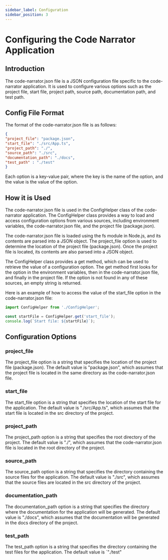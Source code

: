 ```yaml
---
sidebar_label: Configuration
sidebar_position: 3
---
```

# Configuring the Code Narrator Application
## Introduction
The code-narrator.json file is a JSON configuration file specific to the code-narrator application. It is used to configure various options such as the project file, start file, project path, source path, documentation path, and test path.

## Config File Format
The format of the code-narrator.json file is as follows:

```json
{
"project_file": "package.json",
"start_file": "./src/App.ts",
"project_path": "./",
"source_path": "./src",
"documentation_path": "./docs",
"test_path" : "./test"
}
```

Each option is a key-value pair, where the key is the name of the option, and the value is the value of the option.

## How it is Used
The code-narrator.json file is used in the ConfigHelper class of the code-narrator application. The ConfigHelper class provides a way to load and access configuration options from various sources, including environment variables, the code-narrator.json file, and the project file (package.json).

The code-narrator.json file is loaded using the fs module in Node.js, and its contents are parsed into a JSON object. The project_file option is used to determine the location of the project file (package.json). Once the project file is located, its contents are also parsed into a JSON object.

The ConfigHelper class provides a get method, which can be used to retrieve the value of a configuration option. The get method first looks for the option in the environment variables, then in the code-narrator.json file, and finally in the project file. If the option is not found in any of these sources, an empty string is returned.

Here is an example of how to access the value of the start_file option in the code-narrator.json file:

```javascript
import ConfigHelper from './ConfigHelper';

const startFile = ConfigHelper.get('start_file');
console.log(`Start file: ${startFile}`);
```

## Configuration Options
### project_file
The project_file option is a string that specifies the location of the project file (package.json). The default value is "package.json", which assumes that the project file is located in the same directory as the code-narrator.json file.

### start_file
The start_file option is a string that specifies the location of the start file for the application. The default value is "./src/App.ts", which assumes that the start file is located in the src directory of the project.

### project_path
The project_path option is a string that specifies the root directory of the project. The default value is "./", which assumes that the code-narrator.json file is located in the root directory of the project.

### source_path
The source_path option is a string that specifies the directory containing the source files for the application. The default value is "./src", which assumes that the source files are located in the src directory of the project.

### documentation_path
The documentation_path option is a string that specifies the directory where the documentation for the application will be generated. The default value is "./docs", which assumes that the documentation will be generated in the docs directory of the project.

### test_path
The test_path option is a string that specifies the directory containing the test files for the application. The default value is `"./test"